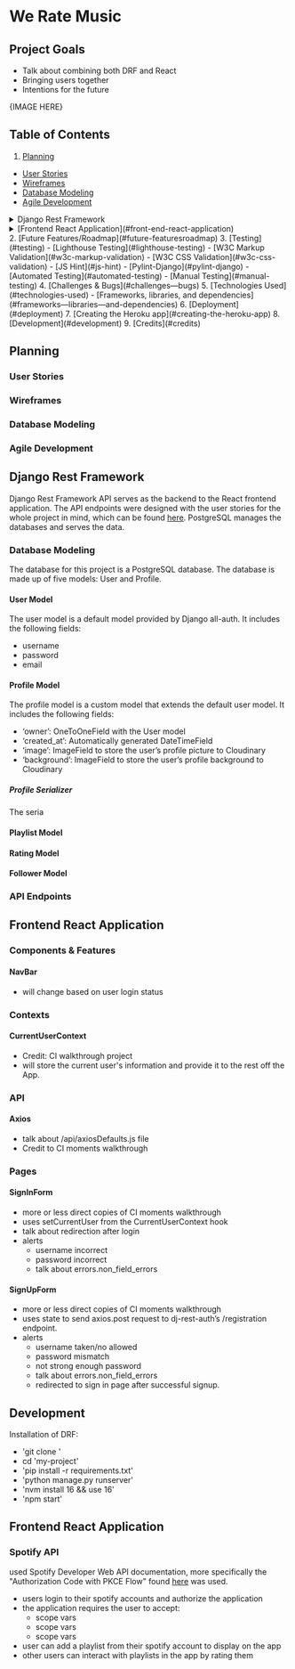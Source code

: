 # We Rate Music

## Project Goals
- Talk about combining both DRF and React
- Bringing users together
- Intentions for the future

{IMAGE HERE}

## Table of Contents
1. [Planning](#planning)
  - [User Stories](#user-stories)
  - [Wireframes](#wireframes)
  - [Database Modeling](#database-modeling)
  - [Agile Development](#agile-development)
<details>
  <summary>Django Rest Framework</summary>
  <br>
  <ul>
    <li>[Database Modeling](#database-modeling)</li>
    <ul>
      <li>[Profile](#profile)</li>
      <li>[Playlist](#playlist)</li>
      <li>[Rating](#rating)</li>
      <li>[Follower](#follower)</li>
    </ul>
    <li>[API Endpoints](#api-endpoints)</li>
  </ul>
</details>
<details>
  <summary>[Frontend React Application](#front-end-react-application)</summary>
  <br>
  <ul>
    <li>[Components & Features](#components—features)</li>
    <ul>
      <li>[Component 1](#component-1)</li>
      <li>[Component 2](#component-2)</li>
      <li>[Component 3](#component-3)</li>
    </ul>
  </ul>
</details>
2. [Future Features/Roadmap](#future-featuresroadmap)
3. [Testing](#testing)
   - [Lighthouse Testing](#lighthouse-testing)
   - [W3C Markup Validation](#w3c-markup-validation)
   - [W3C CSS Validation](#w3c-css-validation)
   - [JS Hint](#js-hint)
   - [Pylint-Django](#pylint-django)
   - [Automated Testing](#automated-testing)
   - [Manual Testing](#manual-testing)
4. [Challenges & Bugs](#challenges—bugs)
5. [Technologies Used](#technologies-used)
  - [Frameworks, libraries, and dependencies](#frameworks—libraries—and-dependencies)
6. [Deployment](#deployment)
7. [Creating the Heroku app](#creating-the-heroku-app)
8. [Development](#development)
9. [Credits](#credits)

## Planning

### User Stories

### Wireframes

### Database Modeling

### Agile Development

## Django Rest Framework

Django Rest Framework API serves as the backend to the React frontend application. The API endpoints were designed with the user stories for the whole project in mind, which can be found [here](LINK). PostgreSQL manages the databases and serves the data.

### Database Modeling

The database for this project is a PostgreSQL database. The database is made up of five models: User and Profile.

#### User Model

The user model is a default model provided by Django all-auth. It includes the following fields:

- username
- password
- email

#### Profile Model

The profile model is a custom model that extends the default user model. It includes the following fields:

- ‘owner’: OneToOneField with the User model
- ‘created_at’: Automatically generated DateTimeField
- ‘image’: ImageField to store the user’s profile picture to Cloudinary
- ‘background’: ImageField to store the user’s profile background to Cloudinary

##### Profile Serializer

The seria 

#### Playlist Model

#### Rating Model

#### Follower Model

### API Endpoints

## Frontend React Application

### Components & Features

#### NavBar
- will change based on user login status

### Contexts

#### CurrentUserContext
- Credit: CI walkthrough project
- will store the current user's information and provide it to the rest off the App.

### API

#### Axios
- talk about /api/axiosDefaults.js file
- Credit to CI moments walkthrough

### Pages

#### SignInForm
- more or less direct copies of CI moments walkthrough
- uses setCurrentUser from the CurrentUserContext hook
- talk about redirection after login
- alerts
  - username incorrect
  - password incorrect
  - talk about errors.non_field_errors              

#### SignUpForm
- more or less direct copies of CI moments walkthrough
- uses state to send axios.post request to dj-rest-auth’s /registration endpoint.
- alerts
  - username taken/no allowed
  - password mismatch
  - not strong enough password
  - talk about errors.non_field_errors
  - redirected to sign in page after successful signup.

## Development
Installation of DRF:
- 'git clone <my-project-url>'
- cd 'my-project'
- 'pip install -r requirements.txt'
- 'python manage.py runserver'
- 'nvm install 16 && use 16'
- 'npm start' 

## Frontend React Application

### Spotify API
used Spotify Developer Web API documentation, more specifically the "Authorization Code with PKCE Flow" found [here](!https://developer.spotify.com/documentation/web-api/tutorials/code-pkce-flow) was used.
- users login to their spotify accounts and authorize the application
- the application requires the user to accept:
  - scope vars
  - scope vars
  - scope vars
- user can add a playlist from their spotify account to display on the app
- other users can interact with playlists in the app by rating them